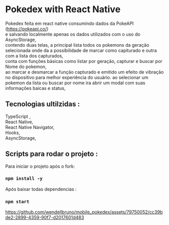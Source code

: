 # Pokedex with React Native

Pokedex feita em react native consumindo dados da PokeAPI (https://pokeapi.co/) <br />
e salvando localmente apenas os dados utilizados com o uso do AsyncStorage, <br />
contendo duas telas, a principal lista todos os pokemons da geração selecionada onde da a possibilidade de marcar como capiturado e outra com a lista dos capturados, <br />
conta com funções básicas como listar por geração, capturar e buscar por Nome do pokemon, <br />
ao marcar e desmarcar a função capturado e emitido um efeito de vibração no dispositivo para melhor experiência do usuário. 
ao selecionar um pokemon da lista ou buscar por nome ira abrir um modal com suas informações baicas e status, <br />

## Tecnologias ultilzidas : <br />
TypeScript , <br />
React Native, <br />
React Native Navigator, <br />
Hooks, <br />
AsyncStorage, <br />

##  Scripts para rodar o projeto : 

Para iniciar o projeto após o fork:

### `npm install -y`
Após baixar todas dependencias : 
### `npm start`



https://github.com/wendellbruno/mobile_pokedex/assets/79750052/cc39bde2-2899-4359-90f7-d2017601d483

